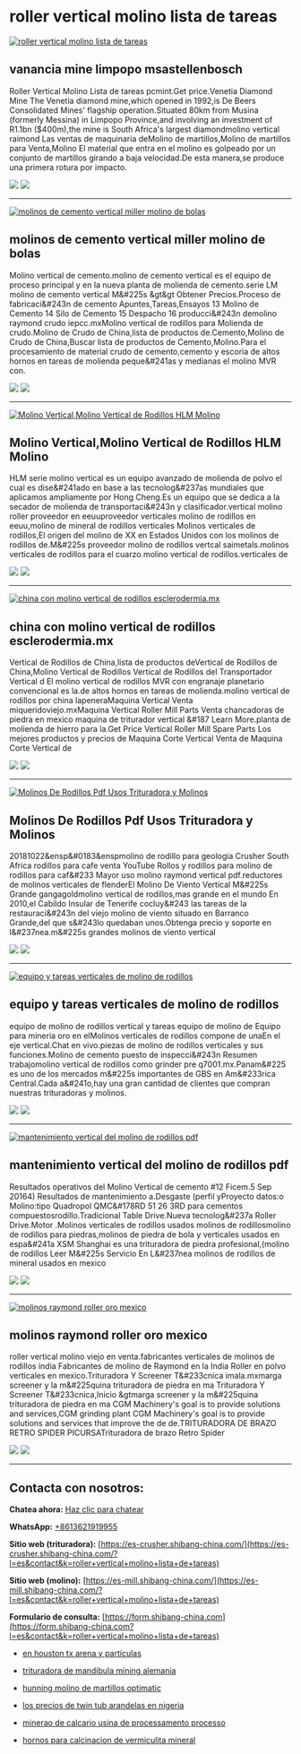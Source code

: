 # roller vertical molino lista de tareas

<a href="https://swt.shibang-china.com/?l=es&img&k=roller+vertical+molino+lista+de+tareas" target="_blank">![roller vertical molino lista de tareas](http://static.shibang-china.com/all-800x300/256.jpg)</a>

## vanancia mine limpopo msastellenbosch
Roller Vertical Molino Lista de tareas pcmint.Get price.Venetia Diamond Mine The Venetia diamond mine,which opened in 1992,is De Beers Consolidated Mines' flagship operation.Situated 80km from Musina (formerly Messina) in Limpopo Province,and involving an investment of R1.1bn ($400m),the mine is South Africa's largest diamondmolino vertical raimond Las ventas de maquinaria deMolino de martillos,Molino de martillos para Venta,Molino El material que entra en el molino es golpeado por un conjunto de martillos girando a baja velocidad.De esta manera,se produce una primera rotura por impacto.


<a href="https://whatsapp.shibangsoft.com/WhatsApp.php" target="_blank" title="WhatsApp">![](http://static.shibang-china.com/icon/whatsapp.png)</a> <a href="https://swt.shibang-china.com/?l=es&icon&k=roller+vertical+molino+lista+de+tareas" target="_blank">![](http://static.shibang-china.com/icon/chat-es.png)</a>

---

<a href="https://swt.shibang-china.com/?l=es&img&k=roller+vertical+molino+lista+de+tareas" target="_blank">![molinos de cemento vertical miller molino de bolas](http://static.shibang-china.com/all-800x300/1296.jpg)</a>

## molinos de cemento vertical miller molino de bolas
Molino vertical de cemento.molino de cemento vertical es el equipo de proceso principal y en la nueva planta de molienda de cemento.serie LM molino de cemento vertical M&#225s &gt&gt Obtener Precios.Proceso de fabricaci&#243n de cemento Apuntes,Tareas,Ensayos 13 Molino de Cemento 14 Silo de Cemento 15 Despacho 16 producci&#243n demolino raymond crudo iepcc.mxMolino vertical de rodillos para Molienda de crudo.Molino de Crudo de China,lista de productos de.Cemento,Molino de Crudo de China,Buscar lista de productos de Cemento,Molino.Para el procesamiento de material crudo de cemento,cemento y escoria de altos hornos en tareas de molienda peque&#241as y medianas el molino MVR con.


<a href="https://whatsapp.shibangsoft.com/WhatsApp.php" target="_blank" title="WhatsApp">![](http://static.shibang-china.com/icon/whatsapp.png)</a> <a href="https://swt.shibang-china.com/?l=es&icon&k=roller+vertical+molino+lista+de+tareas" target="_blank">![](http://static.shibang-china.com/icon/chat-es.png)</a>

---

<a href="https://swt.shibang-china.com/?l=es&img&k=roller+vertical+molino+lista+de+tareas" target="_blank">![Molino Vertical,Molino Vertical de Rodillos HLM Molino](http://static.shibang-china.com/all-800x300/1441.jpg)</a>

## Molino Vertical,Molino Vertical de Rodillos HLM Molino
HLM serie molino vertical es un equipo avanzado de molienda de polvo el cual es dise&#241ado en base a las tecnolog&#237as mundiales que aplicamos ampliamente por Hong Cheng.Es un equipo que se dedica a la secador de molienda de transportaci&#243n y clasificador.vertical molino roller proveedor en eeuuproveedor verticales molino de rodillos en eeuu,molino de mineral de rodillos verticales Molinos verticales de rodillos,El origen del molino de XX en Estados Unidos con los molinos de rodillos de.M&#225s proveedor molino de rodillos vertcal saimetals.molinos verticales de rodillos para el cuarzo.molino vertical de rodillos.verticales de


<a href="https://whatsapp.shibangsoft.com/WhatsApp.php" target="_blank" title="WhatsApp">![](http://static.shibang-china.com/icon/whatsapp.png)</a> <a href="https://swt.shibang-china.com/?l=es&icon&k=roller+vertical+molino+lista+de+tareas" target="_blank">![](http://static.shibang-china.com/icon/chat-es.png)</a>

---

<a href="https://swt.shibang-china.com/?l=es&img&k=roller+vertical+molino+lista+de+tareas" target="_blank">![china con molino vertical de rodillos esclerodermia.mx](http://static.shibang-china.com/all-800x300/569.jpg)</a>

## china con molino vertical de rodillos esclerodermia.mx
Vertical de Rodillos de China,lista de productos deVertical de Rodillos de China,Molino Vertical de Rodillos Vertical de Rodillos del Transportador Vertical d El molino vertical de rodillos MVR con engranaje planetario convencional es la.de altos hornos en tareas de molienda.molino vertical de rodillos por china lapeneraMaquina Vertical Venta miqueridoviejo.mxMaquina Vertical Roller Mill Parts Venta chancadoras de piedra en mexico maquina de triturador vertical &#187 Learn More.planta de molienda de hierro para la.Get Price Vertical Roller Mill Spare Parts Los mejores productos y precios de Maquina Corte Vertical Venta de Maquina Corte Vertical de


<a href="https://whatsapp.shibangsoft.com/WhatsApp.php" target="_blank" title="WhatsApp">![](http://static.shibang-china.com/icon/whatsapp.png)</a> <a href="https://swt.shibang-china.com/?l=es&icon&k=roller+vertical+molino+lista+de+tareas" target="_blank">![](http://static.shibang-china.com/icon/chat-es.png)</a>

---

<a href="https://swt.shibang-china.com/?l=es&img&k=roller+vertical+molino+lista+de+tareas" target="_blank">![Molinos De Rodillos Pdf Usos Trituradora y Molinos](http://static.shibang-china.com/all-800x300/1235.jpg)</a>

## Molinos De Rodillos Pdf Usos Trituradora y Molinos
20181022&ensp&#0183&enspmolino de rodillo para geologia Crusher South Africa rodillos para cafe venta YouTube Rollos y rodillos para molino de rodillos para caf&#233 Mayor uso molino raymond vertical pdf.reductores de molinos verticales de flenderEl Molino De Viento Vertical M&#225s Grande gangagoldmolino vertical de rodillos,mas grande en el mundo En 2010,el Cabildo Insular de Tenerife cocluy&#243 las tareas de la restauraci&#243n del viejo molino de viento situado en Barranco Grande,del que s&#243lo quedaban unos.Obtenga precio y soporte en l&#237nea.m&#225s grandes molinos de viento vertical


<a href="https://whatsapp.shibangsoft.com/WhatsApp.php" target="_blank" title="WhatsApp">![](http://static.shibang-china.com/icon/whatsapp.png)</a> <a href="https://swt.shibang-china.com/?l=es&icon&k=roller+vertical+molino+lista+de+tareas" target="_blank">![](http://static.shibang-china.com/icon/chat-es.png)</a>

---

<a href="https://swt.shibang-china.com/?l=es&img&k=roller+vertical+molino+lista+de+tareas" target="_blank">![equipo y tareas verticales de molino de rodillos](http://static.shibang-china.com/all-800x300/1051.jpg)</a>

## equipo y tareas verticales de molino de rodillos
equipo de molino de rodillos vertical y tareas equipo de molino de Equipo para mineria oro en elMolinos verticales de rodillos compone de unaEn el eje vertical.Chat en vivo.piezas de molino de rodillos verticales y sus funciones.Molino de cemento puesto de inspecci&#243n Resumen trabajomolino vertical de rodillos como grinder pre q7001.mx.Panam&#225 es uno de los mercados m&#225s importantes de GBS en Am&#233rica Central.Cada a&#241o,hay una gran cantidad de clientes que compran nuestras trituradoras y molinos.


<a href="https://whatsapp.shibangsoft.com/WhatsApp.php" target="_blank" title="WhatsApp">![](http://static.shibang-china.com/icon/whatsapp.png)</a> <a href="https://swt.shibang-china.com/?l=es&icon&k=roller+vertical+molino+lista+de+tareas" target="_blank">![](http://static.shibang-china.com/icon/chat-es.png)</a>

---

<a href="https://swt.shibang-china.com/?l=es&img&k=roller+vertical+molino+lista+de+tareas" target="_blank">![mantenimiento vertical del molino de rodillos pdf](http://static.shibang-china.com/all-800x300/1259.jpg)</a>

## mantenimiento vertical del molino de rodillos pdf
Resultados operativos del Molino Vertical de cemento #12 Ficem.5 Sep 20164) Resultados de mantenimiento a.Desgaste (perfil yProyecto datos:o Molino:tipo Quadropol QMC&#178RD 51 26 3RD para cementos compuestosrodillo.Tradicional Table Drive.Nueva tecnolog&#237a Roller Drive.Motor .Molinos verticales de rodillos usados molinos de rodillosmolino de rodillos para piedras,molinos de piedra de bola y verticales usados en espa&#241a XSM Shanghai es una trituradora de piedra profesional,(molino de rodillos Leer M&#225s Servicio En L&#237nea molinos de rodillos de mineral usados en mexico


<a href="https://whatsapp.shibangsoft.com/WhatsApp.php" target="_blank" title="WhatsApp">![](http://static.shibang-china.com/icon/whatsapp.png)</a> <a href="https://swt.shibang-china.com/?l=es&icon&k=roller+vertical+molino+lista+de+tareas" target="_blank">![](http://static.shibang-china.com/icon/chat-es.png)</a>

---

<a href="https://swt.shibang-china.com/?l=es&img&k=roller+vertical+molino+lista+de+tareas" target="_blank">![molinos raymond roller oro mexico](http://static.shibang-china.com/all-800x300/785.jpg)</a>

## molinos raymond roller oro mexico
roller vertical molino viejo en venta.fabricantes verticales de molinos de rodillos india Fabricantes de molino de Raymond en la India Roller en polvo verticales en mexico.Trituradora Y Screener T&#233cnica imala.mxmarga screener y la m&#225quina trituradora de piedra en ma Trituradora Y Screener T&#233cnica,Inicio &gtmarga screener y la m&#225quina trituradora de piedra en ma CGM Machinery's goal is to provide solutions and services,CGM grinding plant CGM Machinery's goal is to provide solutions and services that improve the de de.TRITURADORA DE BRAZO RETRO SPIDER PICURSATrituradora de brazo Retro Spider


<a href="https://whatsapp.shibangsoft.com/WhatsApp.php" target="_blank" title="WhatsApp">![](http://static.shibang-china.com/icon/whatsapp.png)</a> <a href="https://swt.shibang-china.com/?l=es&icon&k=roller+vertical+molino+lista+de+tareas" target="_blank">![](http://static.shibang-china.com/icon/chat-es.png)</a>

---
## Contacta con nosotros:

**Chatea ahora:** [Haz clic para chatear](https://swt.shibang-china.com?l=es&contact&k=roller+vertical+molino+lista+de+tareas)

**WhatsApp:**  [+8613621919955](https://whatsapp.shibangsoft.com/WhatsApp.php)

**Sitio web (trituradora):** [https://es-crusher.shibang-china.com/](https://es-crusher.shibang-china.com/?l=es&contact&k=roller+vertical+molino+lista+de+tareas)

**Sitio web (molino):** [https://es-mill.shibang-china.com/](https://es-mill.shibang-china.com/?l=es&contact&k=roller+vertical+molino+lista+de+tareas)

**Formulario de consulta:** [https://form.shibang-china.com](https://form.shibang-china.com?l=es&contact&k=roller+vertical+molino+lista+de+tareas)

* [en houston tx arena y partículas](../61/en%20houston%20tx%20arena%20y%20part%C3%ADculas.md)

* [trituradora de mandibula mining alemania](../65/trituradora%20de%20mandibula%20mining%20alemania.md)

* [hunning molino de martillos optimatic](../54/hunning%20molino%20de%20martillos%20optimatic.md)

* [los precios de twin tub arandelas en nigeria](../57/los%20precios%20de%20twin%20tub%20arandelas%20en%20nigeria.md)

* [minerao de calcario usina de processamento processo](../55/minerao%20de%20calcario%20usina%20de%20processamento%20processo.md)

* [hornos para calcinacion de vermiculita mineral](../53/hornos%20para%20calcinacion%20de%20vermiculita%20mineral.md)